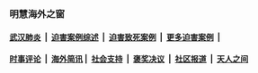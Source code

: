 
### 明慧海外之窗

####  [武汉肺炎](indexes/365.md?t=06071500) &nbsp;|&nbsp;  [迫害案例综述](indexes/328.md?t=06071500) &nbsp;|&nbsp; [迫害致死案例](indexes/277.md?t=06071500)  &nbsp;|&nbsp; [更多迫害案例](indexes/81.md?t=06071500)  &nbsp;|&nbsp; 
####  [时事评论](indexes/19.md?t=06071500) &nbsp;|&nbsp; [海外简讯](indexes/245.md?t=06071500)&nbsp;|&nbsp;  [社会支持](indexes/140.md?t=06071500) &nbsp;|&nbsp; [褒奖决议](indexes/282.md?t=06071500) &nbsp;|&nbsp; [社区报道](indexes/91.md?t=06071500)  &nbsp;|&nbsp; [天人之间](indexes/78.md?t=06071500) 

